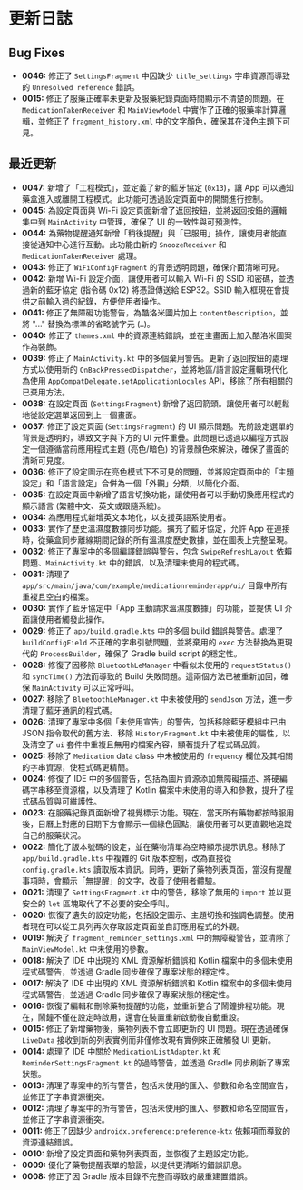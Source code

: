 # 更新日誌

## Bug Fixes

*   **0046:** 修正了 `SettingsFragment` 中因缺少 `title_settings` 字串資源而導致的 `Unresolved reference` 錯誤。
*   **0015:** 修正了服藥正確率未更新及服藥紀錄頁面時間顯示不清楚的問題。在 `MedicationTakenReceiver` 和 `MainViewModel` 中實作了正確的服藥率計算邏輯，並修正了 `fragment_history.xml` 中的文字顏色，確保其在淺色主題下可見。

## 最近更新

*   **0047:** 新增了「工程模式」，並定義了新的藍牙協定 (`0x13`)，讓 App 可以通知藥盒進入或離開工程模式。此功能可透過設定頁面中的開關進行控制。
*   **0045:** 為設定頁面與 Wi-Fi 設定頁面新增了返回按鈕，並將返回按鈕的邏輯集中到 `MainActivity` 中管理，確保了 UI 的一致性與可預測性。
*   **0044:** 為藥物提醒通知新增「稍後提醒」與「已服用」操作，讓使用者能直接從通知中心進行互動。此功能由新的 `SnoozeReceiver` 和 `MedicationTakenReceiver` 處理。
*   **0043:** 修正了 `WiFiConfigFragment` 的背景透明問題，確保介面清晰可見。
*   **0042:** 新增 Wi-Fi 設定介面，讓使用者可以輸入 Wi-Fi 的 SSID 和密碼，並透過新的藍牙協定 (指令碼 0x12) 將憑證傳送給 ESP32。SSID 輸入框現在會提供之前輸入過的紀錄，方便使用者操作。
*   **0041:** 修正了無障礙功能警告，為酷洛米圖片加上 `contentDescription`，並將 "..." 替換為標準的省略號字元 (`…`)。
*   **0040:** 修正了 `themes.xml` 中的資源連結錯誤，並在主畫面上加入酷洛米圖案作為裝飾。
*   **0039:** 修正了 `MainActivity.kt` 中的多個棄用警告。更新了返回按鈕的處理方式以使用新的 `OnBackPressedDispatcher`，並將地區/語言設定邏輯現代化為使用 `AppCompatDelegate.setApplicationLocales` API，移除了所有相關的已棄用方法。
*   **0038:** 在設定頁面 (`SettingsFragment`) 新增了返回箭頭。讓使用者可以輕鬆地從設定選單返回到上一個畫面。
*   **0037:** 修正了設定頁面 (`SettingsFragment`) 的 UI 顯示問題。先前設定選單的背景是透明的，導致文字與下方的 UI 元件重疊。此問題已透過以編程方式設定一個遵循當前應用程式主題 (亮色/暗色) 的背景顏色來解決，確保了畫面的清晰可見度。
*   **0036:** 修正了設定圖示在亮色模式下不可見的問題，並將設定頁面中的「主題設定」和「語言設定」合併為一個「外觀」分類，以簡化介面。
*   **0035:** 在設定頁面中新增了語言切換功能，讓使用者可以手動切換應用程式的顯示語言 (繁體中文、英文或跟隨系統)。
*   **0034:** 為應用程式新增英文本地化，以支援英語系使用者。
*   **0033:** 實作了歷史溫濕度數據同步功能。擴充了藍牙協定，允許 App 在連接時，從藥盒同步離線期間記錄的所有溫濕度歷史數據，並在圖表上完整呈現。
*   **0032:** 修正了專案中的多個編譯錯誤與警告，包含 `SwipeRefreshLayout` 依賴問題、`MainActivity.kt` 中的錯誤，以及清理未使用的程式碼。
*   **0031:** 清理了 `app/src/main/java/com/example/medicationreminderapp/ui/` 目錄中所有重複且空白的檔案。
*   **0030:** 實作了藍牙協定中「App 主動請求溫濕度數據」的功能，並提供 UI 介面讓使用者觸發此操作。
*   **0029:** 修正了 `app/build.gradle.kts` 中的多個 build 錯誤與警告。處理了 `buildConfigField` 不正確的字串引號問題，並將棄用的 `exec` 方法替換為更現代的 `ProcessBuilder`，確保了 Gradle build script 的穩定性。
*   **0028:** 修復了因移除 `BluetoothLeManager` 中看似未使用的 `requestStatus()` 和 `syncTime()` 方法而導致的 Build 失敗問題。這兩個方法已被重新加回，確保 `MainActivity` 可以正常呼叫。
*   **0027:** 移除了 `BluetoothLeManager.kt` 中未被使用的 `sendJson` 方法，進一步清理了藍牙通訊的程式碼。
*   **0026:** 清理了專案中多個「未使用宣告」的警告，包括移除藍牙模組中已由 JSON 指令取代的舊方法、移除 `HistoryFragment.kt` 中未被使用的屬性，以及清空了 `ui` 套件中重複且無用的檔案內容，顯著提升了程式碼品質。
*   **0025:** 移除了 `Medication` data class 中未被使用的 `frequency` 欄位及其相關的字串資源，使程式碼更精簡。
*   **0024:** 修復了 IDE 中的多個警告，包括為圖片資源添加無障礙描述、將硬編碼字串移至資源檔，以及清理了 Kotlin 檔案中未使用的導入和參數，提升了程式碼品質與可維護性。
*   **0023:** 在服藥紀錄頁面新增了視覺標示功能。現在，當天所有藥物都按時服用後，日曆上對應的日期下方會顯示一個綠色圓點，讓使用者可以更直觀地追蹤自己的服藥狀況。
*   **0022:** 簡化了版本號碼的設定，並在藥物清單為空時顯示提示訊息。移除了 `app/build.gradle.kts` 中複雜的 Git 版本控制，改為直接從 `config.gradle.kts` 讀取版本資訊。同時，更新了藥物列表頁面，當沒有提醒事項時，會顯示「無提醒」的文字，改善了使用者體驗。
*   **0021:** 清理了 `SettingsFragment.kt` 中的警告，移除了無用的 `import` 並以更安全的 `let` 區塊取代了不必要的安全呼叫。
*   **0020:** 恢復了遺失的設定功能，包括設定圖示、主題切換和強調色調整。使用者現在可以從工具列再次存取設定頁面並自訂應用程式的外觀。
*   **0019:** 解決了 `fragment_reminder_settings.xml` 中的無障礙警告，並清除了 `MainViewModel.kt` 中未使用的參數。
*   **0018:** 解決了 IDE 中出現的 XML 資源解析錯誤和 Kotlin 檔案中的多個未使用程式碼警告，並透過 Gradle 同步確保了專案狀態的穩定性。
*   **0017:** 解決了 IDE 中出現的 XML 資源解析錯誤和 Kotlin 檔案中的多個未使用程式碼警告，並透過 Gradle 同步確保了專案狀態的穩定性。
*   **0016:** 恢復了編輯和刪除藥物提醒的功能，並重新整合了鬧鐘排程功能。現在，鬧鐘不僅在設定時啟用，還會在裝置重新啟動後自動重設。
*   **0015:** 修正了新增藥物後，藥物列表不會立即更新的 UI 問題。現在透過確保 `LiveData` 接收到新的列表實例而非僅修改現有實例來正確觸發 UI 更新。
*   **0014:** 處理了 IDE 中關於 `MedicationListAdapter.kt` 和 `ReminderSettingsFragment.kt` 的過時警告，並透過 Gradle 同步刷新了專案狀態。
*   **0013:** 清理了專案中的所有警告，包括未使用的匯入、參數和命名空間宣告，並修正了字串資源衝突。
*   **0012:** 清理了專案中的所有警告，包括未使用的匯入、參數和命名空間宣告，並修正了字串資源衝突。
*   **0011:** 修正了因缺少 `androidx.preference:preference-ktx` 依賴項而導致的資源連結錯誤。
*   **0010:** 新增了設定頁面和藥物列表頁面，並恢復了主題設定功能。
*   **0009:** 優化了藥物提醒表單的驗證，以提供更清晰的錯誤訊息。
*   **0008:** 修正了因 Gradle 版本目錄不完整而導致的嚴重建置錯誤。
